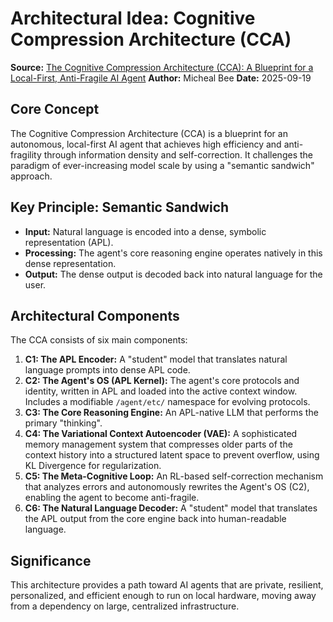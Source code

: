 # Architectural Idea: Cognitive Compression Architecture (CCA)

**Source:** [The Cognitive Compression Architecture (CCA): A Blueprint for a Local-First, Anti-Fragile AI Agent](https://medium.com/@mbonsign/the-cognitive-compression-architecture-cca-a-blueprint-for-a-local-first-anti-fragile-ai-agent-b00b6952514e)
**Author:** Micheal Bee
**Date:** 2025-09-19

## Core Concept
The Cognitive Compression Architecture (CCA) is a blueprint for an autonomous, local-first AI agent that achieves high efficiency and anti-fragility through information density and self-correction. It challenges the paradigm of ever-increasing model scale by using a "semantic sandwich" approach.

## Key Principle: Semantic Sandwich
- **Input:** Natural language is encoded into a dense, symbolic representation (APL).
- **Processing:** The agent's core reasoning engine operates natively in this dense representation.
- **Output:** The dense output is decoded back into natural language for the user.

## Architectural Components
The CCA consists of six main components:

1.  **C1: The APL Encoder:** A "student" model that translates natural language prompts into dense APL code.
2.  **C2: The Agent's OS (APL Kernel):** The agent's core protocols and identity, written in APL and loaded into the active context window. Includes a modifiable `/agent/etc/` namespace for evolving protocols.
3.  **C3: The Core Reasoning Engine:** An APL-native LLM that performs the primary "thinking".
4.  **C4: The Variational Context Autoencoder (VAE):** A sophisticated memory management system that compresses older parts of the context history into a structured latent space to prevent overflow, using KL Divergence for regularization.
5.  **C5: The Meta-Cognitive Loop:** An RL-based self-correction mechanism that analyzes errors and autonomously rewrites the Agent's OS (C2), enabling the agent to become anti-fragile.
6.  **C6: The Natural Language Decoder:** A "student" model that translates the APL output from the core engine back into human-readable language.

## Significance
This architecture provides a path toward AI agents that are private, resilient, personalized, and efficient enough to run on local hardware, moving away from a dependency on large, centralized infrastructure.
